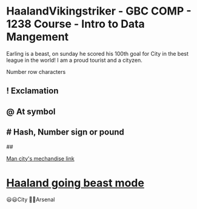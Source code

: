 # HaalandVikingstriker - GBC COMP - 1238 Course - Intro to Data Mangement
Earling is a beast, on sunday he scored his 100th goal for City in the best league in the world! I am a proud tourist and a cityzen.

Number row characters
## ! Exclamation 
## @ At symbol
## # Hash, Number sign or pound
\#\#

[Man city's mechandise link](https://shop.mancity.com/ca/en/kits/)
# [Haaland going beast mode](https://www.espn.com/soccer/story/_/id/41301639/erling-haaland-100th-man-city-goal-cristiano-ronaldo-record)

:smiley::smiley:City
:anger::angry:Arsenal
